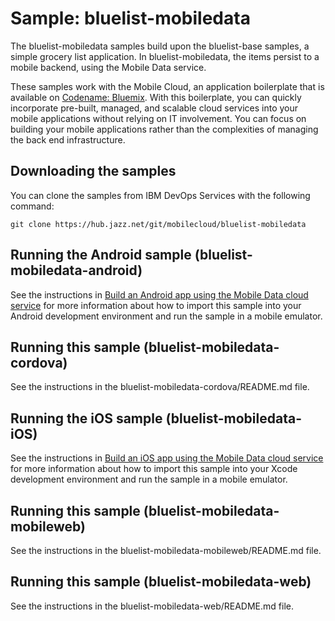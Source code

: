 Sample: bluelist-mobiledata
===

The bluelist-mobiledata samples build upon the bluelist-base samples, a simple grocery list application.  In bluelist-mobiledata, the items persist to a mobile backend, using the Mobile Data service.

These samples work with the Mobile Cloud, an application boilerplate that is available on [Codename: Bluemix](https://www.ng.bluemix.net).  With this boilerplate, you can quickly incorporate pre-built, managed, and scalable cloud services into your mobile applications without relying on IT involvement. You can focus on building your mobile applications rather than the complexities of managing the back end infrastructure.


Downloading the samples
---
You can clone the samples from IBM DevOps Services with the following command:

    git clone https://hub.jazz.net/git/mobilecloud/bluelist-mobiledata


Running the Android sample (bluelist-mobiledata-android)
---

See the instructions in [Build an Android app using the Mobile Data cloud service](http://www.ibm.com/developerworks/library/mo-android-mobiledata-app/index.html) for more information about how to import this sample into your Android development environment and run the sample in a mobile emulator.

Running this sample (bluelist-mobiledata-cordova)
---

See the instructions in the bluelist-mobiledata-cordova/README.md file.

Running the iOS sample (bluelist-mobiledata-iOS)
---
See the instructions in [Build an iOS app using the Mobile Data cloud service](http://www.ibm.com/developerworks/library/mo-ios-mobiledata-app/index.html) for more information about how to import this sample into your Xcode development environment and run the sample in a mobile emulator.

Running this sample (bluelist-mobiledata-mobileweb)
---

See the instructions in the bluelist-mobiledata-mobileweb/README.md file.

Running this sample (bluelist-mobiledata-web)
---

See the instructions in the bluelist-mobiledata-web/README.md file.